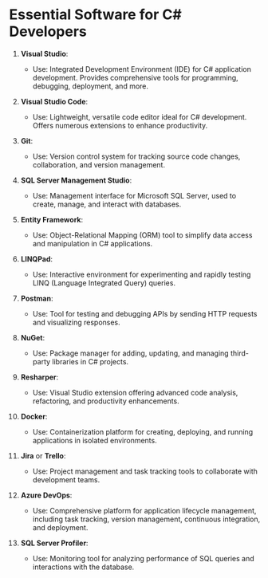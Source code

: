 # Essential Software for C# Developers

1. **Visual Studio**:
   - Use: Integrated Development Environment (IDE) for C# application development. Provides comprehensive tools for programming, debugging, deployment, and more.

2. **Visual Studio Code**:
   - Use: Lightweight, versatile code editor ideal for C# development. Offers numerous extensions to enhance productivity.

3. **Git**:
   - Use: Version control system for tracking source code changes, collaboration, and version management.

4. **SQL Server Management Studio**:
   - Use: Management interface for Microsoft SQL Server, used to create, manage, and interact with databases.

5. **Entity Framework**:
   - Use: Object-Relational Mapping (ORM) tool to simplify data access and manipulation in C# applications.

6. **LINQPad**:
   - Use: Interactive environment for experimenting and rapidly testing LINQ (Language Integrated Query) queries.

7. **Postman**:
   - Use: Tool for testing and debugging APIs by sending HTTP requests and visualizing responses.

8. **NuGet**:
   - Use: Package manager for adding, updating, and managing third-party libraries in C# projects.

9. **Resharper**:
   - Use: Visual Studio extension offering advanced code analysis, refactoring, and productivity enhancements.

10. **Docker**:
    - Use: Containerization platform for creating, deploying, and running applications in isolated environments.

11. **Jira** or **Trello**:
    - Use: Project management and task tracking tools to collaborate with development teams.

12. **Azure DevOps**:
    - Use: Comprehensive platform for application lifecycle management, including task tracking, version management, continuous integration, and deployment.

13. **SQL Server Profiler**:
    - Use: Monitoring tool for analyzing performance of SQL queries and interactions with the database.
